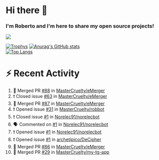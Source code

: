 # Hi there 👋
### I'm Roberto and I'm here to share my open source projects!

<img src="https://komarev.com/ghpvc/?username=mastercruelty&label=Profile views&color=0e75b6"><br>

[![Trophys](https://github-profile-trophy.vercel.app/?username=mastercruelty)](https://github.com/ryo-ma/github-profile-trophy)
[![Anurag's GitHub stats](https://github-readme-stats.vercel.app/api?username=mastercruelty&show_icons=true&theme=tokyonight)](https://github.com/anuraghazra/github-readme-stats)<br>
[![Top Langs](https://github-readme-stats.vercel.app/api/top-langs/?username=mastercruelty&exclude_repo=Alarm-project&layout=compact&theme=tokyonight)](https://github.com/anuraghazra/github-readme-stats)

# :zap: Recent Activity
<!--START_SECTION:activity-->
1. 🎉 Merged PR [#88](https://github.com/MasterCruelty/eMerger/pull/88) in [MasterCruelty/eMerger](https://github.com/MasterCruelty/eMerger)
2. ❗️ Closed issue [#63](https://github.com/MasterCruelty/eMerger/issues/63) in [MasterCruelty/eMerger](https://github.com/MasterCruelty/eMerger)
3. 🎉 Merged PR [#87](https://github.com/MasterCruelty/eMerger/pull/87) in [MasterCruelty/eMerger](https://github.com/MasterCruelty/eMerger)
4. ❗️ Opened issue [#31](https://github.com/MasterCruelty/robbot/issues/31) in [MasterCruelty/robbot](https://github.com/MasterCruelty/robbot)
5. ❗️ Closed issue [#1](https://github.com/Norelec91/norelecbot/issues/1) in [Norelec91/norelecbot](https://github.com/Norelec91/norelecbot)
6. 🗣 Commented on [#1](https://github.com/Norelec91/norelecbot/issues/1) in [Norelec91/norelecbot](https://github.com/Norelec91/norelecbot)
7. ❗️ Opened issue [#1](https://github.com/Norelec91/norelecbot/issues/1) in [Norelec91/norelecbot](https://github.com/Norelec91/norelecbot)
8. ❗️ Opened issue [#1](https://github.com/archetipico/DeCipher/issues/1) in [archetipico/DeCipher](https://github.com/archetipico/DeCipher)
9. 🎉 Merged PR [#86](https://github.com/MasterCruelty/eMerger/pull/86) in [MasterCruelty/eMerger](https://github.com/MasterCruelty/eMerger)
10. 🎉 Merged PR [#29](https://github.com/MasterCruelty/my-tg-app/pull/29) in [MasterCruelty/my-tg-app](https://github.com/MasterCruelty/my-tg-app)
<!--END_SECTION:activity-->
